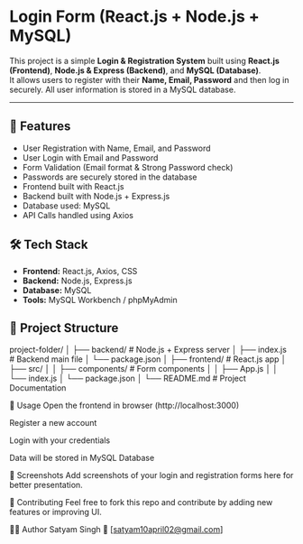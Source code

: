 # Login Form (React.js + Node.js + MySQL)

This project is a simple **Login & Registration System** built using **React.js (Frontend)**, **Node.js & Express (Backend)**, and **MySQL (Database)**.  
It allows users to register with their **Name, Email, Password** and then log in securely. All user information is stored in a MySQL database.

---
## 🚀 Features
- User Registration with Name, Email, and Password
- User Login with Email and Password
- Form Validation (Email format & Strong Password check)
- Passwords are securely stored in the database
- Frontend built with React.js
- Backend built with Node.js + Express.js
- Database used: MySQL
- API Calls handled using Axios

## 🛠️ Tech Stack
- **Frontend:** React.js, Axios, CSS
- **Backend:** Node.js, Express.js
- **Database:** MySQL
- **Tools:** MySQL Workbench / phpMyAdmin

## 📂 Project Structure
project-folder/
│
├── backend/ # Node.js + Express server
│ ├── index.js # Backend main file
│ └── package.json
│
├── frontend/ # React.js app
│ ├── src/
│ │ ├── components/ # Form components
│ │ ├── App.js
│ │ └── index.js
│ └── package.json
│
└── README.md # Project Documentation

🔑 Usage
Open the frontend in browser (http://localhost:3000)

Register a new account

Login with your credentials

Data will be stored in MySQL Database

📸 Screenshots
Add screenshots of your login and registration forms here for better presentation.

🤝 Contributing
Feel free to fork this repo and contribute by adding new features or improving UI.

👨‍💻 Author
Satyam Singh
📧 [satyam10april02@gmail.com]
